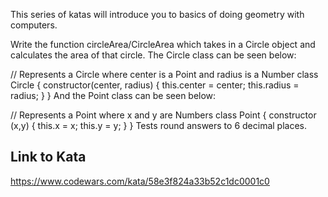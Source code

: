 This series of katas will introduce you to basics of doing geometry with computers.

Write the function circleArea/CircleArea which takes in a Circle object and calculates the area of that circle.
The Circle class can be seen below:

// Represents a Circle where center is a Point and radius is a Number
class Circle {
  constructor(center, radius) { 
    this.center = center; 
    this.radius = radius;
  }
}
And the Point class can be seen below:

// Represents a Point where x and y are Numbers
class Point {
  constructor (x,y) { 
    this.x = x;
    this.y = y; 
  }
}
Tests round answers to 6 decimal places.

## Link to Kata
https://www.codewars.com/kata/58e3f824a33b52c1dc0001c0